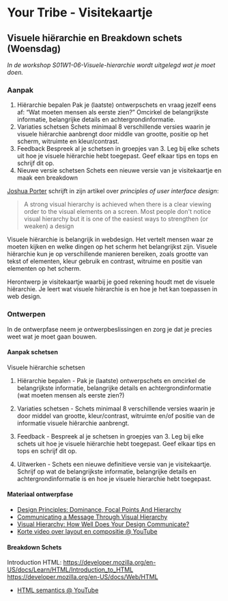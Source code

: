 # Your Tribe - Visitekaartje

## Visuele hiërarchie en Breakdown schets (Woensdag)


_In de workshop S01W1-06-Visuele-hierarchie wordt uitgelegd wat je moet doen._


<!-- Uitleg opdracht, aanpak per fases van de DLC en bronnen. -->

### Aanpak 

1. Hiërarchie bepalen
Pak je (laatste) ontwerpschets en  vraag jezelf eens af: “Wat moeten mensen als eerste zien?” Omcirkel de belangrijkste informatie, belangrijke details en achtergrondinformatie.
2. Variaties schetsen
Schets minimaal 8 verschillende versies waarin je visuele hiêrarchie aanbrengt  door middle van grootte, positie op het scherm, witruimte en kleur/contrast.
3. Feedback
Bespreek al je schetsen in groepjes van 3. Leg bij elke schets uit hoe je visuele hiërarchie hebt toegepast. Geef elkaar tips en tops en schrijf dit op.
4. Nieuwe versie schetsen 
Schets een nieuwe versie van je visitekaartje en maak een breakdown



[Joshua Porter](http://bokardo.com/principles-of-user-interface-design/) schrijft in zijn artikel over _principles of user interface design_: 
> A strong visual hierarchy is achieved when there is a clear viewing order to the visual elements on a screen. Most people don't notice visual hierarchy but it is one of the easiest ways to strengthen (or weaken) a design

Visuele hiërarchie is belangrijk in webdesign. Het vertelt mensen waar ze moeten kijken en welke dingen op het scherm het belangrijkst zijn. 
Visuele hiërarchie kun je op verschillende manieren bereiken, zoals grootte van tekst of elementen, kleur gebruik en contrast, witruime en positie van elementen op het scherm.

Herontwerp je visitekaartje waarbij je goed rekening houdt met de visuele hiërarchie. Je leert wat visuele hiërarchie is en hoe je het kan toepassen in web design. 

### Ontwerpen
In de ontwerpfase neem je ontwerpbeslissingen en zorg je dat je precies weet wat je moet gaan bouwen.

#### Aanpak schetsen

Visuele hiërarchie  schetsen
  
1. Hiërarchie bepalen - 
Pak je (laatste) ontwerpschets en omcirkel de belangrijkste informatie, belangrijke details en achtergrondinformatie (wat moeten mensen als eerste zien?)

2. Variaties schetsen  -
Schets minimaal 8 verschillende versies waarin je door middel van grootte, kleur/contrast, witruimte en/of positie van de informatie visuele hiêrarchie aanbrengt.

3. Feedback - 
Bespreek al je schetsen in groepjes van 3. Leg bij elke schets uit hoe je visuele hiërarchie hebt toegepast. Geef elkaar tips en tops en schrijf dit op.

4. Uitwerken - 
Schets een nieuwe definitieve versie van je visitekaartje. Schrijf op wat de belangrijkste informatie, belangrijke details en achtergrondinformatie is en hoe je visuele hierarchie hebt toegepast.

#### Materiaal ontwerpfase

- [Design Principles: Dominance, Focal Points And Hierarchy](https://www.smashingmagazine.com/2015/02/design-principles-dominance-focal-points-hierarchy/)
- [Communicating a Message Through Visual Hierarchy](https://designmodo.com/visual-hierarchy/)
- [Visual Hierarchy: How Well Does Your Design Communicate?](http://vanseodesign.com/web-design/visual-hierarchy/)
- [Korte video over layout en compositie  @ YouTube](https://www.youtube.com/watch?v=a5KYlHNKQB8)

#### Breakdown Schets

Introduction HTML: https://developer.mozilla.org/en-US/docs/Learn/HTML/Introduction_to_HTML
https://developer.mozilla.org/en-US/docs/Web/HTML

- [HTML semantics @ YouTube](https://www.youtube.com/watch?v=bOUhq46fd5g)





